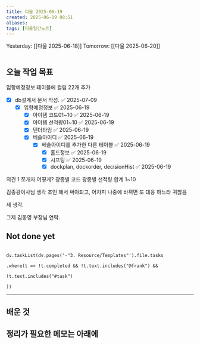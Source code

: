 ```yaml
---
title: 다울 2025-06-19
created: 2025-06-19 08:51
aliases: 
tags: [다울일간노트]
---
```



Yesterday: [[다울 2025-06-18]] 
Tomorrow: [[다울 2025-06-20]] 

```

```


## 오늘 작업 목표
입항예정정보 테이블에 
컬럼 22개 추가
- [x] db설계서 문서 작성. ✅ 2025-07-09
	- [x] 입항예정정보 ✅ 2025-06-19
		- [x] 아이템 코드01~10 ✅ 2025-06-19
		- [x] 아이템 선적량01~10 ✅ 2025-06-19
		- [x] 텐더타임 ✅ 2025-06-19
		- [x] 베슬아이디 ✅ 2025-06-19
			- [x] 베슬아이디를 추가한 다른 테이블 ✅ 2025-06-19
				- [x] 홀드정보 ✅ 2025-06-19
				- [x] 시프팅 ✅ 2025-06-19
				- [x] dockplan, dockorder, decisionHist ✅ 2025-06-19

의견 1 쪼개자
어떻게?
광종별 코드
광종별 선적량 합계 1~10

김종광이사님 생각
조인 해서 써야되고, 어차피 나중에 바뀌면 또 대응 하느라 귀찮음


제 생각.

그제 김동영 부장님 연락.


## Not done yet

```dataviewjs

dv.taskList(dv.pages('-"3. Resource/Templates"').file.tasks

.where(t => !t.completed && !t.text.includes("@frank") &&

!t.text.includes("#task")

))

```

---

## 배운 것




## 정리가 필요한 메모는 아래에



